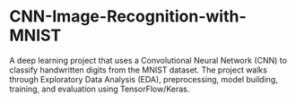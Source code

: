 # CNN-Image-Recognition-with-MNIST
A deep learning project that uses a Convolutional Neural Network (CNN) to classify handwritten digits from the MNIST dataset. The project walks through Exploratory Data Analysis (EDA), preprocessing, model building, training, and evaluation using TensorFlow/Keras.
